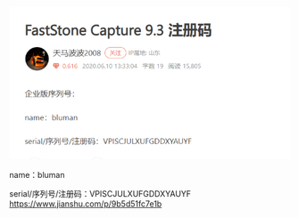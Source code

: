 ![img.png](img.png)

name：bluman

serial/序列号/注册码：VPISCJULXUFGDDXYAUYF
https://www.jianshu.com/p/9b5d51fc7e1b